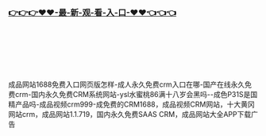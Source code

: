 ### [👉👉👉♥♥-最-新-观-看-入-口-♥♥👈👈👈](http://a.dkdd.shop/crm.html)
<br></br><br></br><br></br>
成品网站1688免费入口网页版怎样-成人永久免费crm入口在哪-国产在线永久免费crm-国内永久免费CRM系统网站-ysl水蜜桃86满十八岁会黑吗--成色P31S是国精产品吗-成品视频crm999-成免费的CRM1688，成品视频CRM网站，十大黄冈网站crm，成品网站1.1.719，国内永久免费SAAS CRM，成品网站大全APP下载广告
